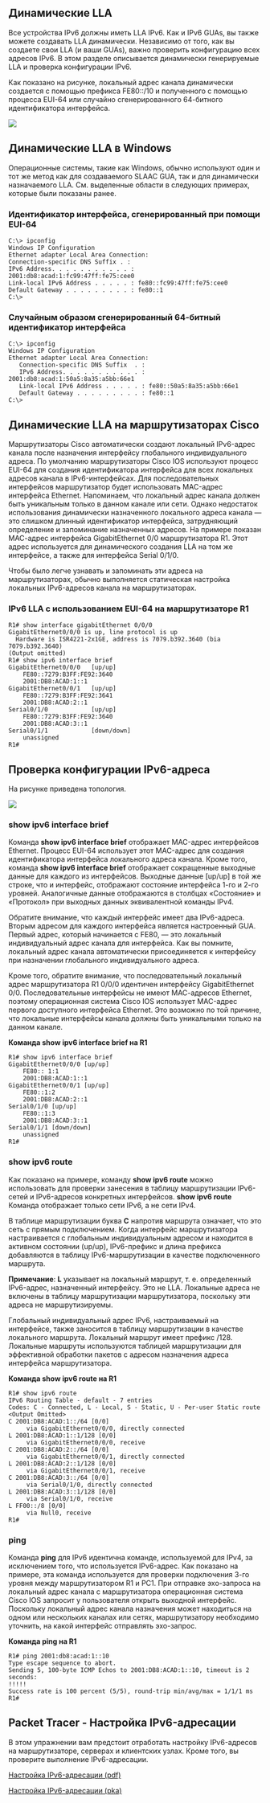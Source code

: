 <!-- verified: agorbachev 03.05.2022 -->

<!-- 12.6.1 -->
## Динамические LLA

Все устройства IPv6 должны иметь  LLA IPv6. Как и IPv6 GUAs, вы также можете создавать LLA динамически. Независимо от того, как вы создаете свои LLA (и ваши GUAs), важно проверить конфигурацию всех адресов IPv6. В этом разделе описывается динамически генерируемые LLA и проверка конфигурации IPv6.

Как показано на рисунке, локальный адрес канала динамически создается с помощью префикса FE80::/10 и полученного с помощью процесса EUI-64 или случайно сгенерированного 64-битного идентификатора интерфейса.

![](./assets/12.6.1.png)
<!-- /courses/itn-dl/aeed55b2-34fa-11eb-ad9a-f74babed41a6/af2359d6-34fa-11eb-ad9a-f74babed41a6/assets/2e4bd1f1-1c25-11ea-81a0-ffc2c49b96bc.svg -->

<!-- 12.6.2 -->
## Динамические LLA в Windows

Операционные системы, такие как Windows, обычно используют один и тот же метод как для создаваемого SLAAC GUA, так и для динамически назначаемого LLA. См. выделенные области в следующих примерах, которые были показаны ранее.

### Идентификатор интерфейса, сгенерированный при помощи EUI-64

```
C:\> ipconfig
Windows IP Configuration
Ethernet adapter Local Area Connection:
Connection-specific DNS Suffix . :
IPv6 Address. . . . . . . . . . . : 2001:db8:acad:1:fc99:47ff:fe75:cee0
Link-local IPv6 Address . . . . . : fe80::fc99:47ff:fe75:cee0
Default Gateway . . . . . . . . . : fe80::1
C:\>

```

### Случайным образом сгенерированный 64-битный идентификатор интерфейса

```
C:\> ipconfig
Windows IP Configuration
Ethernet adapter Local Area Connection:
   Connection-specific DNS Suffix  . :
   IPv6 Address. . . . . . . . . . . : 2001:db8:acad:1:50a5:8a35:a5bb:66e1
   Link-local IPv6 Address . . . . . : fe80::50a5:8a35:a5bb:66e1
   Default Gateway . . . . . . . . . : fe80::1
C:\>
```

<!-- 12.6.3 -->
## Динамические LLA на маршрутизаторах Cisco

Маршрутизаторы Cisco автоматически создают локальный IPv6-адрес канала после назначения интерфейсу глобального индивидуального адреса. По умолчанию маршрутизаторы Cisco IOS используют процесс EUI-64 для создания идентификатора интерфейса для всех локальных адресов канала в IPv6-интерфейсах. Для последовательных интерфейсов маршрутизатор будет использовать MAC-адрес интерфейса Ethernet. Напоминаем, что локальный адрес канала должен быть уникальным только в данном канале или сети. Однако недостаток использования динамически назначенного локального адреса канала — это слишком длинный идентификатор интерфейса, затрудняющий определение и запоминание назначенных адресов. На примере показан МАС-адрес интерфейса GigabitEthernet 0/0 маршрутизатора R1. Этот адрес используется для динамического создания LLA на том же интерфейсе, а также для интерфейса Serial 0/1/0.

Чтобы было легче узнавать и запоминать эти адреса на маршрутизаторах, обычно выполняется статическая настройка локальных IPv6-адресов канала на маршрутизаторах.

### IPv6 LLA с использованием EUI-64 на маршрутизаторе R1

```
R1# show interface gigabitEthernet 0/0/0
GigabitEthernet0/0/0 is up, line protocol is up
  Hardware is ISR4221-2x1GE, address is 7079.b392.3640 (bia 7079.b392.3640)
(Output omitted)
R1# show ipv6 interface brief
GigabitEthernet0/0/0   [up/up]
    FE80::7279:B3FF:FE92:3640
    2001:DB8:ACAD:1::1
GigabitEthernet0/0/1   [up/up]
    FE80::7279:B3FF:FE92:3641
    2001:DB8:ACAD:2::1
Serial0/1/0            [up/up]
    FE80::7279:B3FF:FE92:3640
    2001:DB8:ACAD:3::1
Serial0/1/1            [down/down]
    unassigned
R1#
```

<!-- 12.6.4 -->
## Проверка конфигурации IPv6-адреса

На рисунке приведена топология.

![](./assets/12.6.4.png)
<!-- /courses/itn-dl/aeed55b2-34fa-11eb-ad9a-f74babed41a6/af2359d6-34fa-11eb-ad9a-f74babed41a6/assets/2e4c4720-1c25-11ea-81a0-ffc2c49b96bc.svg -->

### show ipv6 interface brief

Команда **show ipv6 interface brief** отображает MAC-адрес интерфейсов Ethernet. Процесс EUI-64 использует этот MAC-адрес для создания идентификатора интерфейса локального адреса канала. Кроме того, команда **show ipv6 interface brief** отображает сокращенные выходные данные для каждого из интерфейсов. Выходные данные [up/up] в той же строке, что и интерфейс, отображают состояние интерфейса 1-го и 2-го уровней. Аналогичные данные отображаются в столбцах «Состояние» и «Протокол» при выходных данных эквивалентной команды IPv4.

Обратите внимание, что каждый интерфейс имеет два IPv6-адреса. Вторым адресом для каждого интерфейса является настроенный GUA. Первый адрес, который начинается с FE80, — это локальный индивидуальный адрес канала для интерфейса. Как вы помните, локальный адрес канала автоматически присоединяется к интерфейсу при назначении глобального индивидуального адреса.

Кроме того, обратите внимание, что последовательный локальный адрес маршрутизатора R1 0/0/0 идентичен интерфейсу GigabitEthernet 0/0. Последовательные интерфейсы не имеют МАС-адресов Ethernet, поэтому операционная система Cisco IOS использует MAC-адрес первого доступного интерфейса Ethernet. Это возможно по той причине, что локальные интерфейсы канала должны быть уникальными только на данном канале.

**Команда show ipv6 interface brief на R1**

```
R1# show ipv6 interface brief
GigabitEthernet0/0/0 [up/up] 
    FE80:: 1:1
    2001:DB8:ACAD:1::1
GigabitEthernet0/0/1 [up/up] 
    FE80::1:2
    2001:DB8:ACAD:2::1
Serial0/1/0 [up/up] 
    FE80::1:3
    2001:DB8:ACAD:3::1
Serial0/1/1 [down/down]
    unassigned
R1#
```

### show ipv6 route

Как показано на примере, команду **show ipv6 route** можно использовать для проверки занесения в таблицу маршрутизации IPv6-сетей и IPv6-адресов конкретных интерфейсов. **show ipv6 route** Команда отображает только сети IPv6, а не сети IPv4.

В таблице маршрутизации буква **C** напротив маршрута означает, что это сеть с прямым подключением. Когда интерфейс маршрутизатора настраивается с глобальным индивидуальным адресом и находится в активном состоянии (up/up), IPv6-префикс и длина префикса добавляются в таблицу IPv6-маршрутизации в качестве подключенного маршрута.

**Примечание**: **L** указывает на локальный маршрут, т. е. определенный IPv6-адрес, назначенный интерфейсу. Это не LLA. Локальные адреса не включены в таблицу маршрутизации маршрутизатора, поскольку эти адреса не маршрутизируемы.

Глобальный индивидуальный адрес IPv6, настраиваемый на интерфейсе, также заносится в таблицу маршрутизации в качестве локального маршрута. Локальный маршрут имеет префикс /128. Локальные маршруты используются таблицей маршрутизации для эффективной обработки пакетов с адресом назначения адреса интерфейса маршрутизатора.

**Команда show ipv6 route на R1**

```
R1# show ipv6 route
IPv6 Routing Table - default - 7 entries
Codes: C - Connected, L - Local, S - Static, U - Per-user Static route
<Output Omitted>
C 2001:DB8:ACAD:1::/64 [0/0]
     via GigabitEthernet0/0/0, directly connected 
L 2001:DB8:ACAD:1::1/128 [0/0]
     via GigabitEthernet0/0/0, receive  
C 2001:DB8:ACAD:2::/64 [0/0]
     via GigabitEthernet0/0/1, directly connected  
L 2001:DB8:ACAD:2::1/128 [0/0]
     via GigabitEthernet0/0/1, receive 
C 2001:DB8:ACAD:3::/64 [0/0]
     via Serial0/1/0, directly connected 
L 2001:DB8:ACAD:3::1/128 [0/0]
     via Serial0/1/0, receive 
L FF00::/8 [0/0]
     via Null0, receive
R1#
```

### ping

Команда **ping** для IPv6 идентична команде, используемой для IPv4, за исключением того, что используется IPv6-адрес. Как показано на примере, эта команда используется для проверки подключения 3-го уровня между маршрутизатором R1 и PC1. При отправке эхо-запроса на локальный адрес канала с маршрутизатора операционная система Cisco IOS запросит у пользователя открыть выходной интерфейс. Поскольку локальный адрес канала назначения может находиться на одном или нескольких каналах или сетях, маршрутизатору необходимо уточнить, на какой интерфейс отправлять эхо-запрос.

**Команда ping на R1**

```
R1# ping 2001:db8:acad:1::10
Type escape sequence to abort.
Sending 5, 100-byte ICMP Echos to 2001:DB8:ACAD:1::10, timeout is 2 seconds:
!!!!!
Success rate is 100 percent (5/5), round-trip min/avg/max = 1/1/1 ms
R1#
```

<!-- 12.6.5 -->
<!-- syntax -->

<!-- 12.6.6 -->
## Packet Tracer - Настройка IPv6-адресации

В этом упражнении вам предстоит отработать настройку IPv6-адресов на маршрутизаторе, серверах и клиентских узлах. Кроме того, вы проверите выполнение IPv6-адресации.

[Настройка IPv6-адресации (pdf)](./assets/12.6.6-packet-tracer---configure-ipv6-addressing.pdf)

[Настройка IPv6-адресации (pka)](./assets/12.6.6-packet-tracer---configure-ipv6-addressing.pka)


